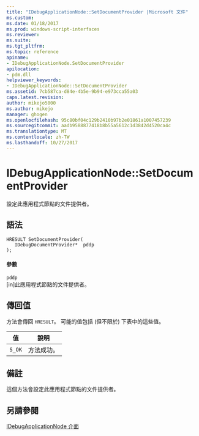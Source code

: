 ```yaml
---
title: "IDebugApplicationNode::SetDocumentProvider |Microsoft 文件"
ms.custom: 
ms.date: 01/18/2017
ms.prod: windows-script-interfaces
ms.reviewer: 
ms.suite: 
ms.tgt_pltfrm: 
ms.topic: reference
apiname:
- IDebugApplicationNode.SetDocumentProvider
apilocation:
- pdm.dll
helpviewer_keywords:
- IDebugApplicationNode::SetDocumentProvider
ms.assetid: 7cb587ca-d84e-4b5e-9b94-e973cca55a03
caps.latest.revision: 
author: mikejo5000
ms.author: mikejo
manager: ghogen
ms.openlocfilehash: 95c80bf04c129b2410b97b2e01861a1007457239
ms.sourcegitcommit: aadb9588877418b8b55a5612c1d3842d4520ca4c
ms.translationtype: MT
ms.contentlocale: zh-TW
ms.lasthandoff: 10/27/2017
---
```

# <a name="idebugapplicationnodesetdocumentprovider"></a>IDebugApplicationNode::SetDocumentProvider
設定此應用程式節點的文件提供者。  
  
## <a name="syntax"></a>語法  
  
```  
HRESULT SetDocumentProvider(  
   IDebugDocumentProvider*  pddp  
);  
```  
  
#### <a name="parameters"></a>參數  
 `pddp`  
 [in]此應用程式節點的文件提供者。  
  
## <a name="return-value"></a>傳回值  
 方法會傳回 `HRESULT`。 可能的值包括 (但不限於) 下表中的這些值。  
  
|值|說明|  
|-----------|-----------------|  
|`S_OK`|方法成功。|  
  
## <a name="remarks"></a>備註  
 這個方法會設定此應用程式節點的文件提供者。  
  
## <a name="see-also"></a>另請參閱  
 [IDebugApplicationNode 介面](../../winscript/reference/idebugapplicationnode-interface.md)